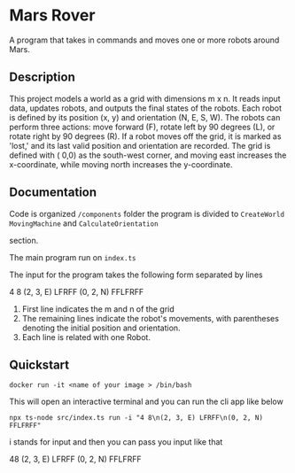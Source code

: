 # Mars Rover

A program that takes in commands and moves one or more robots around Mars.

## Description

This project models a world as a grid with dimensions m x n. It reads input data, updates robots, and outputs the final
states of the robots. Each robot is defined by its position (x, y) and orientation (N, E, S, W). The robots can perform
three actions: move forward (F), rotate left by 90 degrees (L), or rotate right by 90 degrees (R). If a robot moves off
the grid, it is marked as 'lost,' and its last valid position and orientation are recorded. The grid is defined with (
0,0) as the south-west corner, and moving east increases the x-coordinate, while moving north increases the
y-coordinate.

## Documentation

Code is organized  `/components` folder the program is divided to `CreateWorld` `MovingMachine`
and `CalculateOrientation`

section.

The main program run on `index.ts`

The input for the program takes the following form separated by lines

4 8
(2, 3, E) LFRFF
(0, 2, N) FFLFRFF

1. First line indicates the m and n of the grid
2. The remaining lines indicate the robot's movements, with parentheses denoting the initial position and orientation.
3. Each line is related with one Robot.

## Quickstart

```
docker run -it <name of your image > /bin/bash 
```

This will open an interactive terminal and you can run the cli app like below

```
npx ts-node src/index.ts run -i "4 8\n(2, 3, E) LFRFF\n(0, 2, N) FFLFRFF" 
```

i stands for input and then you can pass you input like that

48
(2, 3, E) LFRFF
(0, 2, N) FFLFRFF

